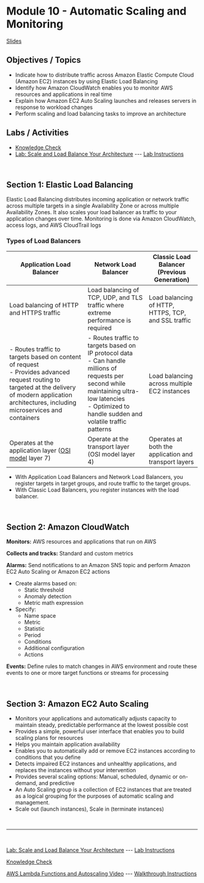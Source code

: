 # Module 10 - Automatic Scaling and Monitoring

[Slides](http://d8rg5deuq9171.cloudfront.net/handouts/Slides/AcademyCloudFoundations_Module_10.pdf)

## Objectives / Topics

- Indicate how to distribute traffic across Amazon Elastic Compute Cloud (Amazon EC2) instances by using Elastic Load Balancing
- Identify how Amazon CloudWatch enables you to monitor AWS resources and applications in real time
- Explain how Amazon EC2 Auto Scaling launches and releases servers in response to workload changes
- Perform scaling and load balancing tasks to improve an architecture

## Labs / Activities

- [Knowledge Check](https://www.aws.training/Details/Curriculum?transcriptid=-NscDQNnt0KwQEi-zYfB8Q2&id=43078#modules)
- [Lab: Scale and Load Balance Your Architecture](https://labs.vocareum.com/main) --- [Lab Instructions](https://labs.vocareum.com/main/main.php)

<br/>

## Section 1: Elastic Load Balancing

Elastic Load Balancing distributes incoming application or network traffic across multiple targets in a single Availability Zone or across multiple Availability Zones. It also scales your load balancer as traffic to your application changes over time. Monitoring is done via Amazon CloudWatch, access logs, and AWS CloudTrail logs

### **Types of Load Balancers**

| Application Load Balancer                                                                                                                                                                                 | Network Load Balancer                                                                                                                                                                                           | Classic Load Balancer (Previous Generation)            |
|-----------------------------------------------------------------------------------------------------------------------------------------------------------------------------------------------------------|-----------------------------------------------------------------------------------------------------------------------------------------------------------------------------------------------------------------|-------------------------------------------------------|
| Load balancing of HTTP and HTTPS traffic                                                                                                                                                                  | Load balancing of TCP, UDP, and TLS traffic where extreme performance is required                                                                                                                               | Load balancing of HTTP, HTTPS, TCP, and SSL traffic   |
| - Routes traffic to targets based on content of request <br/> - Provides advanced request routing to targeted at the delivery of modern application architectures, including microservices and containers | - Routes traffic to targets based on IP protocol data <br/> - Can handle millions of requests per second while maintaining ultra-low latencies <br/> - Optimized to handle sudden and volatile traffic patterns | Load balancing across multiple EC2 instances          |
| Operates at the application layer ([OSI model](https://en.wikipedia.org/wiki/OSI_model) layer 7)                                                                                                          | Operate at the transport layer (OSI model layer 4)                                                                                                                                                              | Operates at both the application and transport layers |

- With Application Load Balancers and Network Load Balancers, you register targets in target groups, and route traffic to the target groups.
- With Classic Load Balancers, you register instances with the load balancer.

<br/>

## Section 2: Amazon CloudWatch

**Monitors:** AWS resources and applications that run on AWS

**Collects and tracks:** Standard and custom metrics

**Alarms:** Send notifications to an Amazon SNS topic and perform Amazon EC2 Auto Scaling or Amazon EC2 actions

- Create alarms based on:
  - Static threshold
  - Anomaly detection
  - Metric math expression
- Specify:
  - Name space
  - Metric
  - Statistic
  - Period
  - Conditions
  - Additional configuration
  - Actions

**Events:** Define rules to match changes in AWS environment and route these events to one or more target functions or streams for processing

<br/>

## Section 3: Amazon EC2 Auto Scaling

- Monitors your applications and automatically adjusts capacity to maintain steady, predictable performance at the lowest possible cost
- Provides a simple, powerful user interface that enables you to build scaling plans for resources
- Helps you maintain application availability
- Enables you to automatically add or remove EC2 instances according to conditions that you define
- Detects impaired EC2 instances and unhealthy applications, and replaces the instances without your intervention
- Provides several scaling options: Manual, scheduled, dynamic or on-demand, and predictive
- An Auto Scaling group is a collection of EC2 instances that are treated as a logical grouping for the purposes of automatic scaling and management.
- Scale out (launch instances), Scale in (terminate instances)

<br/>

---

<br/>

[Lab: Scale and Load Balance Your Architecture](https://labs.vocareum.com/main) --- [Lab Instructions](https://labs.vocareum.com/main/main.php)

[Knowledge Check](https://www.aws.training/Details/Curriculum?transcriptid=-NscDQNnt0KwQEi-zYfB8Q2&id=43078#modules)

[AWS Lambda Functions and Autoscaling Video](https://www.youtube.com/watch?v=CPCJAhYk2FE) --- [Walkthrough Instructions](https://docs.google.com/document/d/1K8XQhXQhNJSTlIM2FrO5pktcMRk382pjpdVmLjpSuqc/edit)